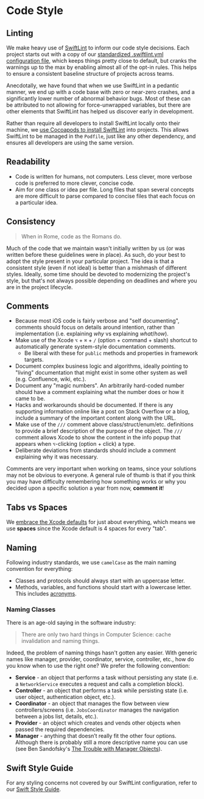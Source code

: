 # Code Style

## Linting

We make heavy use of [SwiftLint](https://github.com/realm/SwiftLint) to inform our code style decisions. Each project starts out with a copy of our [standardized .swiftlint.yml configuration file](https://gist.github.com/tylermilner/f33e33e3b4f23d8c6b2fdd4f87af98a1), which keeps things pretty close to default, but cranks the warnings up to the max by enabling almost all of the opt-in rules. This helps to ensure a consistent baseline structure of projects across teams.

Anecdotally, we have found that when we use SwiftLint in a pedantic manner, we end up with a code base with zero or near-zero crashes, and a significantly lower number of abnormal behavior bugs. Most of these can be attributed to not allowing for force-unwrapped variables, but there are other elements that SwiftLint has helped us discover early in development.

Rather than require all developers to install SwiftLint locally onto their machine, we [use Cocoapods to install SwiftLint](https://github.com/realm/swiftlint#using-cocoapods) into projects. This allows SwiftLint to be managed in the `Podfile`, just like any other dependency, and ensures all developers are using the same version.

## Readability

* Code is written for humans, not computers. Less clever, more verbose code is preferred to more clever, concise code.
* Aim for one class or idea per file. Long files that span several concepts are more difficult to parse compared to concise files that each focus on a particular idea.

## Consistency

> When in Rome, code as the Romans do.

Much of the code that we maintain wasn't initially written by us (or was written before these guidelines were in place). As such, do your best to adopt the style present in your particular project. The idea is that a consistent style (even if not ideal) is better than a mishmash of different styles. Ideally, some time should be devoted to modernizing the project's style, but that's not always possible depending on deadlines and where you are in the project lifecycle.

## Comments

* Because most iOS code is fairly verbose and "self documenting", comments should focus on details around intention, rather than implementation (i.e. explaining *why* vs explaining *what*/*how*).
* Make use of the Xcode `⌥` + `⌘` + `/` (option + command + slash) shortcut to automatically generate system-style documentation comments.
    * Be liberal with these for `public` methods and properties in framework targets.
* Document complex business logic and algorithms, ideally pointing to "living" documentation that might exist in some other system as well (e.g. Confluence, wiki, etc.).
* Document any "magic numbers". An arbitrarily hard-coded number should have a comment explaining what the number does or how it came to be.
* Hacks and workarounds should be documented. If there is any supporting information online like a post on Stack Overflow or a blog, include a summary of the important content along with the URL.
* Make use of the `///` comment above class/struct/enum/etc. definitions to provide a brief description of the purpose of the object. The `///` comment allows Xcode to show the content in the info popup that appears when `⌥`-clicking (option + click) a type.
* Deliberate deviations from standards should include a comment explaining why it was necessary.

Comments are very important when working on teams, since your solutions may not be obvious to everyone. A general rule of thumb is that if you think you may have difficulty remembering how something works or why you decided upon a specific solution a year from now, **comment it**!

## Tabs vs Spaces

We [embrace the Xcode defaults](../Development%20Environment/Development%20Environment.md#embracing-the-defaults) for just about everything, which means we use **spaces** since the Xcode default is 4 spaces for every "tab".

## Naming

Following industry standards, we use `camelCase` as the main naming convention for everything:

* Classes and protocols should always start with an uppercase letter.
* Methods, variables, and functions should start with a lowercase letter. This includes [acronyms](./Swift%20Style%20Guide.md#acronyms-in-variable-names).

### Naming Classes

There is an age-old saying in the software industry:

> There are only two hard things in Computer Science: cache invalidation and naming things.

Indeed, the problem of naming things hasn't gotten any easier. With generic names like manager, provider, coordinator, service, controller, etc., how do you know when to use the right one? We prefer the following convention:

* **Service** - an object that performs a task without persisting any state (i.e. a `NetworkService` executes a request and calls a completion block).
* **Controller** - an object that performs a task while persisting state (i.e. user object, authentication object, etc.).
* **Coordinator** - an object that manages the flow between view controllers/screens (i.e. `JobsCoordinator` manages the navigation between a jobs list, details, etc.).
* **Provider** - an object which creates and vends other objects when passed the required dependencies.
* **Manager** - anything that doesn’t really fit the other four options. Although there is probably still a more descriptive name you can use (see Ben Sandofsky's [The Trouble with Manager Objects](https://sandofsky.com/blog/manager-classes.html)).

## Swift Style Guide

For any styling concerns not covered by our SwiftLint configuration, refer to our [Swift Style Guide](./Swift%20Style%20Guide.md).
